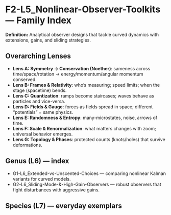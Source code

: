 # F2-L5_Nonlinear-Observer-Toolkits — Family Index
**Definition:** Analytical observer designs that tackle curved dynamics with extensions, gains, and sliding strategies.
## Overarching Lenses

- **Lens A: Symmetry -> Conservation (Noether)**: sameness across time/space/rotation → energy/momentum/angular momentum conserved.
- **Lens B: Frames & Relativity**: who’s measuring; speed limits; when the stage (spacetime) bends.
- **Lens C: Quantization**: ramps become staircases; waves behave as particles and vice-versa.
- **Lens D: Fields & Gauge**: forces as fields spread in space; different “potentials” = same physics.
- **Lens E: Randomness & Entropy**: many-microstates, noise, arrows of time.
- **Lens F: Scale & Renormalization**: what matters changes with zoom; universal behavior emerges.
- **Lens G: Topology & Phases**: protected counts (knots/holes) that survive deformations.

## Genus (L6) — index
- G1-L6_Extended-vs-Unscented-Choices — comparing nonlinear Kalman variants for curved models.
- G2-L6_Sliding-Mode-&-High-Gain-Observers — robust observers that fight disturbances with aggressive gains.
## Species (L7) — everyday exemplars
